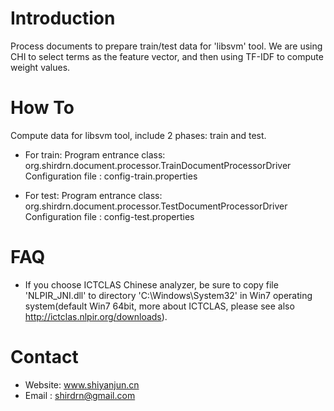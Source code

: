 
Introduction
==================

Process documents to prepare train/test data for 'libsvm' tool.
We are using CHI to select terms as the feature vector, and then using TF-IDF to compute weight values. 


How To
==================

Compute data for libsvm tool, include 2 phases: train and test.

* For train:
Program entrance class: org.shirdrn.document.processor.TrainDocumentProcessorDriver
Configuration file    : config-train.properties

* For test:
Program entrance class: org.shirdrn.document.processor.TestDocumentProcessorDriver
Configuration file    : config-test.properties


FAQ
==================

* If you choose ICTCLAS Chinese analyzer, be sure to copy file 'NLPIR_JNI.dll' to 
directory 'C:\Windows\System32' in Win7 operating system(default Win7 64bit, more about
ICTCLAS, please see also http://ictclas.nlpir.org/downloads). 


Contact
==================

* Website: www.shiyanjun.cn 
* Email  : shirdrn@gmail.com

